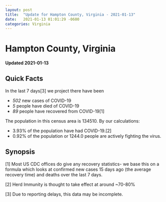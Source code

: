 ```yaml
---
layout: post
title:  "Update for Hampton County, Virginia - 2021-01-13"
date:   2021-01-13 01:01:29 -0600
categories: Virginia
---
```


# Hampton County, Virginia
#### Updated 2021-01-13

## Quick Facts

In the last 7 days[3] we project there have been
- *502* new cases of COVID-19
- *5* people have died of COVID-19
- *89* people have recovered from COVID-19[1]

The population in this census area is 134510. By our calculations:
- 3.93% of the population have had COVID-19.[2]
- 0.92% of the population or 1244.0 people are actively fighting the virus.

## Synopsis




[1] Most US CDC offices do give any recovery statistics- we base this on a formula which looks at confirmed new cases
15 days ago (the average recovery time) and deaths over the last 7 days.

[2] Herd Immunity is thought to take effect at around ~70-80%

[3] Due to reporting delays, this data may be incomplete.
 
    